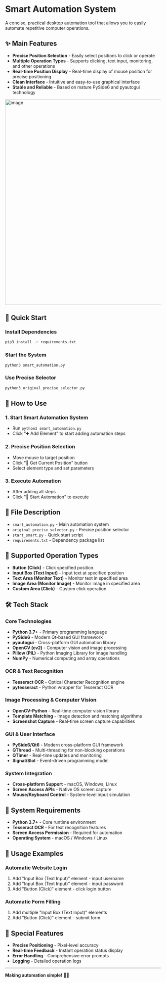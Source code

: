 # Smart Automation System

A concise, practical desktop automation tool that allows you to easily automate repetitive computer operations.

## ✨ Main Features

- **Precise Position Selection** - Easily select positions to click or operate
- **Multiple Operation Types** - Supports clicking, text input, monitoring, and other operations
- **Real-time Position Display** - Real-time display of mouse position for precise positioning
- **Clean Interface** - Intuitive and easy-to-use graphical interface
- **Stable and Reliable** - Based on mature PySide6 and pyautogui technology
<img width="658" height="665" alt="image" src="https://github.com/user-attachments/assets/48bdcf11-3b46-4cbb-a1a0-7ab6a7adc08a" />


## 🚀 Quick Start

### Install Dependencies
```bash
pip3 install -r requirements.txt
```

### Start the System
```bash
python3 smart_automation.py
```

### Use Precise Selector
```bash
python3 original_precise_selector.py
```

## 🎯 How to Use

### 1. Start Smart Automation System
- Run `python3 smart_automation.py`
- Click "➕ Add Element" to start adding automation steps

### 2. Precise Position Selection
- Move mouse to target position
- Click "📍 Get Current Position" button
- Select element type and set parameters

### 3. Execute Automation
- After adding all steps
- Click "🚀 Start Automation" to execute

## 📁 File Description

- `smart_automation.py` - Main automation system
- `original_precise_selector.py` - Precise position selector
- `start_smart.py` - Quick start script
- `requirements.txt` - Dependency package list

## 🎯 Supported Operation Types

- **Button (Click)** - Click specified position
- **Input Box (Text Input)** - Input text at specified position
- **Text Area (Monitor Text)** - Monitor text in specified area
- **Image Area (Monitor Image)** - Monitor image in specified area
- **Custom Area (Click)** - Custom click operation

## 🛠️ Tech Stack

### **Core Technologies**
- **Python 3.7+** - Primary programming language
- **PySide6** - Modern Qt-based GUI framework
- **pyautogui** - Cross-platform GUI automation library
- **OpenCV (cv2)** - Computer vision and image processing
- **Pillow (PIL)** - Python Imaging Library for image handling
- **NumPy** - Numerical computing and array operations

### **OCR & Text Recognition**
- **Tesseract OCR** - Optical Character Recognition engine
- **pytesseract** - Python wrapper for Tesseract OCR

### **Image Processing & Computer Vision**
- **OpenCV-Python** - Real-time computer vision library
- **Template Matching** - Image detection and matching algorithms
- **Screenshot Capture** - Real-time screen capture capabilities

### **GUI & User Interface**
- **PySide6/Qt6** - Modern cross-platform GUI framework
- **QThread** - Multi-threading for non-blocking operations
- **QTimer** - Real-time updates and monitoring
- **Signal/Slot** - Event-driven programming model

### **System Integration**
- **Cross-platform Support** - macOS, Windows, Linux
- **Screen Access APIs** - Native OS screen capture
- **Mouse/Keyboard Control** - System-level input simulation

## 🔧 System Requirements

- **Python 3.7+** - Core runtime environment
- **Tesseract OCR** - For text recognition features
- **Screen Access Permission** - Required for automation
- **Operating System** - macOS / Windows / Linux

## 📝 Usage Examples

### Automatic Website Login
1. Add "Input Box (Text Input)" element - input username
2. Add "Input Box (Text Input)" element - input password
3. Add "Button (Click)" element - click login button

### Automatic Form Filling
1. Add multiple "Input Box (Text Input)" elements
2. Add "Button (Click)" element - submit form

## 🎯 Special Features

- **Precise Positioning** - Pixel-level accuracy
- **Real-time Feedback** - Instant operation status display
- **Error Handling** - Comprehensive error prompts
- **Logging** - Detailed operation logs

---

**Making automation simple!** 🎯✨ 
